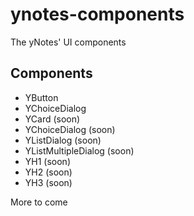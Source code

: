 # ynotes-components

The yNotes' UI components

## Components

- YButton
- YChoiceDialog
- YCard (soon)
- YChoiceDialog (soon)
- YListDialog (soon)
- YListMultipleDialog (soon)
- YH1 (soon)
- YH2 (soon)
- YH3 (soon)

More to come